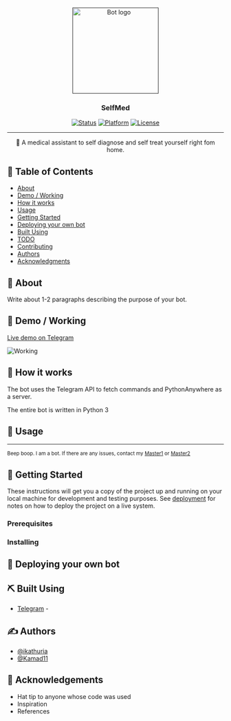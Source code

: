 <!-- user input i have pimples
preprocess pimples

synonyms pimples acne

similarity
1. symptoms
2. overview

disease predict with symptoms

remedy -->

<p align="center">
  <a href="" rel="noopener">
 <img width=200px height=200px src="https://i.imgur.com/FxL5qM0.jpg" alt="Bot logo"></a>
</p>

<h3 align="center">SelfMed</h3>

<div align="center">

[![Status](https://img.shields.io/badge/status-active-success.svg)]()
[![Platform](https://img.shields.io/badge/platform-telegram-blue.svg)](https://www.reddit.com/user/Wordbook_Bot)
[![License](https://img.shields.io/badge/license-MIT-green.svg)](/LICENSE)

</div>

---

<p align="center"> 🤖 A medical assistant to self diagnose and self treat yourself right fom home.
    <br> 
</p>

## 📝 Table of Contents

- [About](#about)
- [Demo / Working](#demo)
- [How it works](#working)
- [Usage](#usage)
- [Getting Started](#getting_started)
- [Deploying your own bot](#deployment)
- [Built Using](#built_using)
- [TODO](../TODO.md)
- [Contributing](../CONTRIBUTING.md)
- [Authors](#authors)
- [Acknowledgments](#acknowledgement)

## 🧐 About <a name = "about"></a>

Write about 1-2 paragraphs describing the purpose of your bot.

## 🎥 Demo / Working <a name = "demo"></a>

[Live demo on Telegram](t.me/self_med_bot)

![Working](https://media.giphy.com/media/20NLMBm0BkUOwNljwv/giphy.gif)

## 💭 How it works <a name = "working"></a>

<!-- The bot first extracts the word from the comment and then fetches word definitions, part of speech, example and source from the Oxford Dictionary API.

If the word does not exist in the Oxford Dictionary, the Oxford API then returns a 404 response upon which the bot then tries to fetch results form the Urban Dictionary API. -->

The bot uses the Telegram API to fetch commands and PythonAnywhere as a server.

The entire bot is written in Python 3

## 🎈 Usage <a name = "usage"></a>

<!-- To use the bot, type:

```
!dict word
```

The first part, i.e. "!dict" **is not** case sensitive.

The bot will then give you the Oxford Dictionary (or Urban Dictionary; if the word does not exist in the Oxford Dictionary) definition of the word as a comment reply.

### Example:

> !dict what is love

**Definition:**

Baby, dont hurt me~
Dont hurt me~ no more.

**Example:**

Dude1: Bruh, what is love?
Dude2: Baby, dont hurt me, dont hurt me- no more!
Dude1: dafuq?

**Source:** https://www.urbandictionary.com/define.php?term=what%20is%20love -->

---

<sup>Beep boop. I am a bot. If there are any issues, contact my [Master1](https://www.linkedin.com/in/ishani-kathuria/) or [Master2](https://www.linkedin.com/in/kamad-saxena/)</sup>

<!-- <sup>Want to make a similar telegram bot? Check out: [GitHub](https://github.com/kylelobo/Reddit-Bot)</sup> -->

## 🏁 Getting Started <a name = "getting_started"></a>

These instructions will get you a copy of the project up and running on your local machine for development and testing purposes. See [deployment](#deployment) for notes on how to deploy the project on a live system.

### Prerequisites

<!-- What things you need to install the software and how to install them.

```
Give examples
``` -->

### Installing

<!-- A step by step series of examples that tell you how to get a development env running.

Say what the step will be

```
Give the example
```

And repeat

```
until finished
```

End with an example of getting some data out of the system or using it for a little demo. -->

## 🚀 Deploying your own bot <a name = "deployment"></a>

<!-- To see an example project on how to deploy your bot, please see my own configuration:

- **Heroku**: https://github.com/kylelobo/Reddit-Bot#deploying_the_bot -->

## ⛏️ Built Using <a name = "built_using"></a>

- [Telegram](https://core.telegram.org/bots) - 

## ✍️ Authors <a name = "authors"></a>

- [@ikathuria](https://github.com/ikathuria)
- [@Kamad11](https://github.com/Kamad11)

## 🎉 Acknowledgements <a name = "acknowledgement"></a>

- Hat tip to anyone whose code was used
- Inspiration
- References
